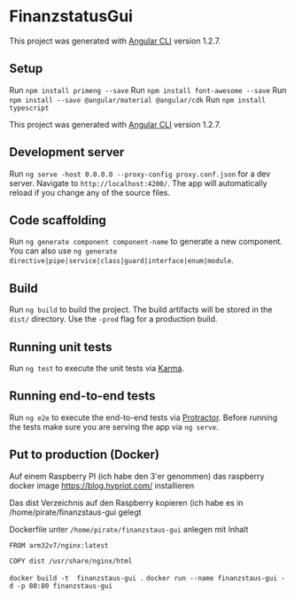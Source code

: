 # FinanzstatusGui

This project was generated with [Angular CLI](https://github.com/angular/angular-cli) version 1.2.7.

## Setup
Run `npm install primeng --save`
Run `npm install font-awesome --save`
Run `npm install --save @angular/material @angular/cdk`
Run `npm install typescript`

This project was generated with [Angular CLI](https://github.com/angular/angular-cli) version 1.2.7.

## Development server

Run `ng serve -host 0.0.0.0 --proxy-config proxy.conf.json` for a dev server. Navigate to `http://localhost:4200/`. The app will automatically reload if you change any of the source files.

## Code scaffolding

Run `ng generate component component-name` to generate a new component. You can also use `ng generate directive|pipe|service|class|guard|interface|enum|module`.

## Build

Run `ng build` to build the project. The build artifacts will be stored in the `dist/` directory. Use the `-prod` flag for a production build.

## Running unit tests

Run `ng test` to execute the unit tests via [Karma](https://karma-runner.github.io).

## Running end-to-end tests

Run `ng e2e` to execute the end-to-end tests via [Protractor](http://www.protractortest.org/).
Before running the tests make sure you are serving the app via `ng serve`.

## Put to production (Docker)
Auf einem Raspberry PI (ich habe den 3'er genommen) das raspberry docker image https://blog.hypriot.com/ installieren 

Das dist Verzeichnis auf den Raspberry kopieren (ich habe es in /home/pirate/finanzstaus-gui gelegt

Dockerfile unter `/home/pirate/finanzstaus-gui` anlegen mit Inhalt

`FROM arm32v7/nginx:latest`

`COPY dist /usr/share/nginx/html`

`docker build -t  finanzstaus-gui .`
`docker run --name finanzstaus-gui -d -p 80:80 finanzstaus-gui`
